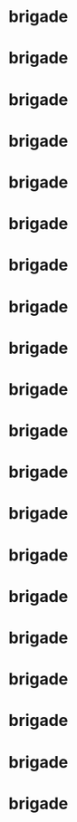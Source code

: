 # brigade
# brigade
# brigade
# brigade
# brigade
# brigade
# brigade
# brigade
# brigade
# brigade
# brigade
# brigade
# brigade
# brigade
# brigade
# brigade
# brigade
# brigade
# brigade
# brigade
